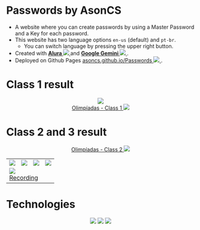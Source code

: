 # Passwords by AsonCS
- A website where you can create passwords by using a Master Password and a Key for each password.
- This website has two language options `en-us` (default) and `pt-br`.
  - You can switch language by pressing the upper right button.
- Created with <b>
	<a href="https://www.alura.com.br/" target="_blank">
		Alura
		<img src="https://asoncs.github.io/Passwords/static/svgs/open_in_new.svg" />
	</a>
</b> and <b>
	<a href="https://goo.gle/AluraGemini" target="_blank">
		Google Gemini
		<img src="https://asoncs.github.io/Passwords/static/svgs/open_in_new.svg" />
	</a>
</b>.
- Deployed on Github Pages <a href="https://asoncs.github.io/Passwords/" target="_blank">
    asoncs.github.io/Passwords
    <img src="https://asoncs.github.io/Passwords/static/svgs/open_in_new.svg" />
</a>.

# Class 1 result

<div align="center">
	<a href="https://asoncs.github.io/Passwords/class1" target="_blank">
		<img src="https://asoncs.github.io/Passwords/class1/print.png">
		<br/>
		Olimpíadas - Class 1
        <img src="https://asoncs.github.io/Passwords/static/svgs/open_in_new.svg" />
	</a>
</div>

# Class 2 and 3 result

<div align="center">
	<a href="https://asoncs.github.io/Passwords/class2" target="_blank">
		Olimpíadas - Class 2
        <img src="https://asoncs.github.io/Passwords/static/svgs/open_in_new.svg" />
	</a>
	<table>
		<tr>
			<td><img src="https://asoncs.github.io/Passwords/class2/print.png"></td>
			<td><img src="https://asoncs.github.io/Passwords/class2/print2.png"></td>
			<td><img src="https://asoncs.github.io/Passwords/class2/print3.png"></td>
			<td><img src="https://asoncs.github.io/Passwords/class2/print4.png"></td>
		</tr>
		<tr>
			<td colspan="4">
				<a href="https://asoncs.github.io/Passwords/class2/record.mp4" target="_blank">
					<img src="https://asoncs.github.io/Passwords/class2/print5.png">
					<br />
					Recording
				</a>
			</td>
		</tr>
	</table>
</div>

# Technologies

<div align="center">
	<img src="https://img.shields.io/badge/HTML5-E34F26?style=for-the-badge&logo=html5&logoColor=white">
	<img src="https://img.shields.io/badge/CSS3-1572B6?style=for-the-badge&logo=css3&logoColor=white">
	<img src="https://img.shields.io/badge/Typescript-404D59?style=for-the-badge&logo=typescript&logoColor=%2361DAFB" />
</div>
